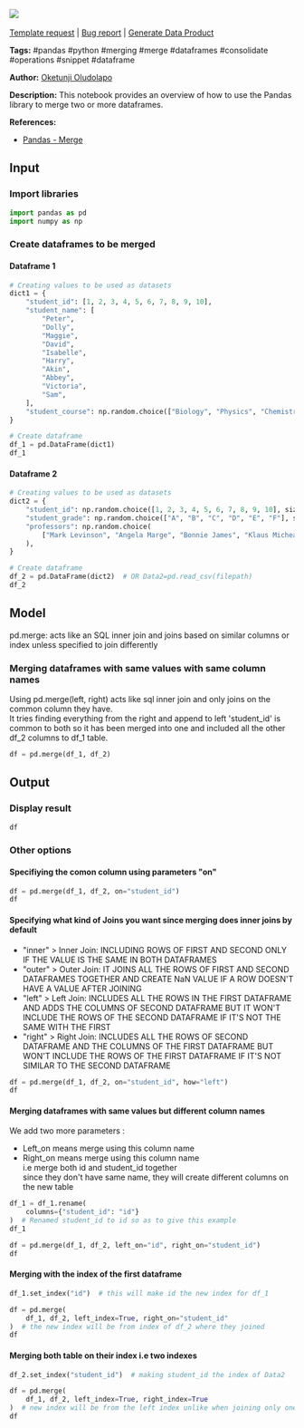 <a href="https://app.naas.ai/user-redirect/naas/downloader?url=https://raw.githubusercontent.com/jupyter-naas/awesome-notebooks/master/Pandas/Pandas_Merge_Dataframes.ipynb" target="_parent"><img src="https://naasai-public.s3.eu-west-3.amazonaws.com/open_in_naas.svg"/></a><br><br><a href="https://github.com/jupyter-naas/awesome-notebooks/issues/new?assignees=&labels=&template=template-request.md&title=Tool+-+Action+of+the+notebook+">Template request</a> | <a href="https://github.com/jupyter-naas/awesome-notebooks/issues/new?assignees=&labels=bug&template=bug_report.md&title=Pandas+-+Merge+Dataframes:+Error+short+description">Bug report</a> | <a href="https://app.naas.ai/user-redirect/naas/downloader?url=https://raw.githubusercontent.com/jupyter-naas/awesome-notebooks/master/Naas/Naas_Start_data_product.ipynb" target="_parent">Generate Data Product</a>

**Tags:** #pandas #python #merging #merge #dataframes #consolidate #operations #snippet #dataframe

**Author:** [Oketunji Oludolapo](https://www.linkedin.com/in/oludolapo-oketunji/)

**Description:** This notebook provides an overview of how to use the Pandas library to merge two or more dataframes.

**References:**
- [Pandas - Merge](https://pandas.pydata.org/docs/reference/api/pandas.DataFrame.merge.html)

## Input

### Import libraries


```python
import pandas as pd
import numpy as np
```

### Create dataframes to be merged

#### Dataframe 1


```python
# Creating values to be used as datasets
dict1 = {
    "student_id": [1, 2, 3, 4, 5, 6, 7, 8, 9, 10],
    "student_name": [
        "Peter",
        "Dolly",
        "Maggie",
        "David",
        "Isabelle",
        "Harry",
        "Akin",
        "Abbey",
        "Victoria",
        "Sam",
    ],
    "student_course": np.random.choice(["Biology", "Physics", "Chemistry"], size=10),
}
```


```python
# Create dataframe
df_1 = pd.DataFrame(dict1)
df_1
```

#### Dataframe 2


```python
# Creating values to be used as datasets
dict2 = {
    "student_id": np.random.choice([1, 2, 3, 4, 5, 6, 7, 8, 9, 10], size=100),
    "student_grade": np.random.choice(["A", "B", "C", "D", "E", "F"], size=100),
    "professors": np.random.choice(
        ["Mark Levinson", "Angela Marge", "Bonnie James", "Klaus Michealson"], size=100
    ),
}
```


```python
# Create dataframe
df_2 = pd.DataFrame(dict2)  # OR Data2=pd.read_csv(filepath)
df_2
```

## Model
pd.merge: acts like an SQL inner join and joins based on similar columns or index unless specified to join differently<br />

### Merging dataframes with same values with same column names
Using pd.merge(left, right) acts like sql inner join and only joins on the common column they have.<br>
It tries finding everything from the right and append to left 'student_id' is common to both so it has been merged into one and included all the other df_2 columns to df_1 table.<br>


```python
df = pd.merge(df_1, df_2)
```

## Output

### Display result


```python
df
```

### Other options

#### Specifiying the comon column using parameters "on"


```python
df = pd.merge(df_1, df_2, on="student_id")
df
```

#### Specifying what kind of Joins you want since merging does inner joins by default

- "inner" > Inner Join: INCLUDING ROWS OF FIRST AND SECOND ONLY IF THE VALUE IS THE SAME IN BOTH DATAFRAMES<br />
- "outer" > Outer Join: IT JOINS ALL THE ROWS OF FIRST AND SECOND DATAFRAMES TOGETHER AND CREATE NaN VALUE IF A ROW DOESN'T HAVE A VALUE AFTER JOINING<br />
- "left" > Left Join: INCLUDES ALL THE ROWS IN THE FIRST DATAFRAME AND ADDS THE COLUMNS OF SECOND DATAFRAME BUT IT WON'T INCLUDE THE ROWS OF THE SECOND DATAFRAME IF IT'S NOT THE SAME WITH THE FIRST<br />
- "right" > Right Join: INCLUDES ALL THE ROWS OF SECOND DATAFRAME AND THE COLUMNS OF THE FIRST DATAFRAME BUT WON'T INCLUDE THE ROWS OF THE FIRST DATAFRAME IF IT'S NOT SIMILAR TO THE SECOND DATAFRAME


```python
df = pd.merge(df_1, df_2, on="student_id", how="left")
df
```

#### Merging dataframes with same values but different column names
We add two more parameters :<br>
- Left_on means merge using this column name<br>
- Right_on means merge using this column name<br>
i.e merge both id and student_id together<br>
since they don't have same name, they will create different columns on the new table


```python
df_1 = df_1.rename(
    columns={"student_id": "id"}
)  # Renamed student_id to id so as to give this example
df_1
```


```python
df = pd.merge(df_1, df_2, left_on="id", right_on="student_id")
df
```

#### Merging with the index of the first dataframe


```python
df_1.set_index("id")  # this will make id the new index for df_1
```


```python
df = pd.merge(
    df_1, df_2, left_index=True, right_on="student_id"
)  # the new index will be from index of df_2 where they joined
df
```

#### Merging both table on their index i.e two indexes


```python
df_2.set_index("student_id")  # making student_id the index of Data2
```


```python
df = pd.merge(
    df_1, df_2, left_index=True, right_index=True
)  # new index will be from the left index unlike when joining only one index
df
```
